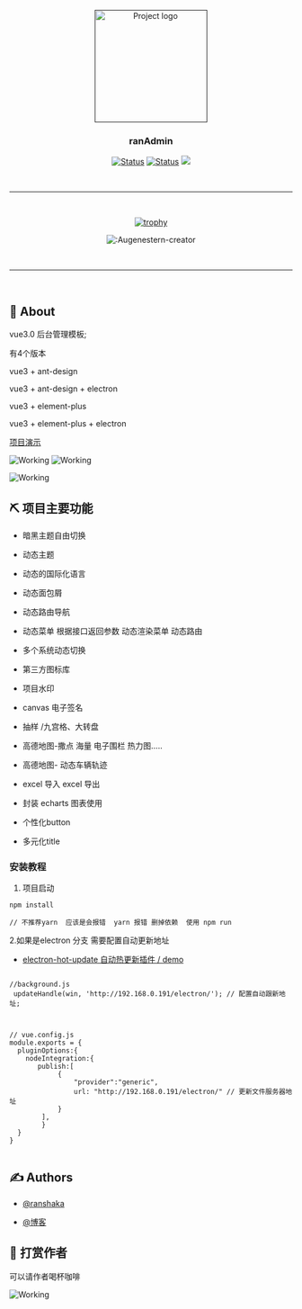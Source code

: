 <p align="center">
  <a href="" rel="noopener">
 <img width=200px height=200px src="https://s1.ax1x.com/2023/03/09/ppnZgg0.jpg" alt="Project logo"></a>
</p>

<h3 align="center">ranAdmin</h3>

<div align="center">

[![Status](https://img.shields.io/badge/csdn-@ranshakalove-aqua.svg)](https://i.csdn.net/#/user-center/profile?spm=1011.2415.3001.5111)
[![Status](https://gitee.com/ranshaka/ran-admin/badge/star.svg?theme=dark)](https://gitee.com/ranshaka/ran-admin)
[![](https://img.shields.io/github/stars/ranshaka/ranAdmin?style=social)](https://github.com/ranshaka/ranAdmin)


</div>

   <br> 

---
<br> 
<div align="center">

[![trophy](https://github-profile-trophy.vercel.app/?username=ranAdmin&theme=onedark)](https://github.com/ryo-ma/github-profile-trophy)

![:Augenestern-creator](https://count.getloli.com/get/@:ran-admin?theme=gelbooru)

</div>
   <br> 


---
   <br> 



## 🧐 About <a name = "about"></a>

vue3.0 后台管理模板;

有4个版本  

vue3 + ant-design 

vue3 + ant-design + electron 

vue3 + element-plus

vue3 + element-plus  + electron 

[项目演示 ](https://ranshaka.github.io/ranAdmin/#/)

![Working](https://s1.ax1x.com/2023/03/09/ppnZc3q.png)
![Working](https://s1.ax1x.com/2023/03/09/ppnZ6Cn.png)

![Working](https://s1.ax1x.com/2023/03/09/ppnZs4s.png)


## ⛏️ 项目主要功能 <a name = "项目主要功能"></a>

- 暗黑主题自由切换

- 动态主题

- 动态的国际化语言

- 动态面包屑

- 动态路由导航

- 动态菜单 根据接口返回参数 动态渲染菜单 动态路由

- 多个系统动态切换 

- 第三方图标库 

- 项目水印 

- canvas 电子签名 

- 抽样 /九宫格、大转盘 

-  高德地图-撒点 海量 电子围栏 热力图..... 

- 高德地图- 动态车辆轨迹

- excel 导入 excel 导出 

- 封装 echarts 图表使用 

- 个性化button

- 多元化title  


### 安装教程

1. 项目启动
```
npm install 

// 不推荐yarn  应该是会报错  yarn 报错 删掉依赖  使用 npm run 
```

2.如果是electron 分支 需要配置自动更新地址

- [electron-hot-update 自动热更新插件 / demo](https://github.com/ranshaka/electron-hot-updata)

```

//background.js 
 updateHandle(win, 'http://192.168.0.191/electron/'); // 配置自动跟新地址;



// vue.config.js 
module.exports = {
  pluginOptions:{
    nodeIntegration:{
       publish:[
            {
                "provider":"generic",
                url: "http://192.168.0.191/electron/" // 更新文件服务器地址
            }
        ],
        }
  }
}


```



## ✍️ Authors <a name = "authors"></a>

- [@ranshaka](https://gitee.com/ranshaka)

- [@博客](https://blog.csdn.net/qq_44795810?spm=1001.2101.3001.5343) 


## 🧧 打赏作者

可以请作者喝杯咖啡


![Working](https://s1.ax1x.com/2023/03/09/ppnuOWd.png)
